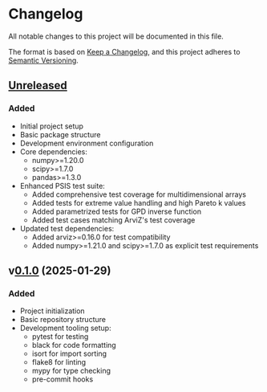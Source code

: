 # Changelog

All notable changes to this project will be documented in this file.

The format is based on [Keep a Changelog](https://keepachangelog.com/en/1.0.0/),
and this project adheres to [Semantic Versioning](https://semver.org/spec/v2.0.0.html).

## [Unreleased]

### Added
- Initial project setup
- Basic package structure
- Development environment configuration
- Core dependencies:
  - numpy>=1.20.0
  - scipy>=1.7.0
  - pandas>=1.3.0
- Enhanced PSIS test suite:
  - Added comprehensive test coverage for multidimensional arrays
  - Added tests for extreme value handling and high Pareto k values
  - Added parametrized tests for GPD inverse function
  - Added test cases matching ArviZ's test coverage
- Updated test dependencies:
  - Added arviz>=0.16.0 for test compatibility
  - Added numpy>=1.21.0 and scipy>=1.7.0 as explicit test requirements

## v[0.1.0] (2025-01-29)

### Added
- Project initialization
- Basic repository structure
- Development tooling setup:
  - pytest for testing
  - black for code formatting
  - isort for import sorting
  - flake8 for linting
  - mypy for type checking
  - pre-commit hooks

[Unreleased]: https://github.com/your-username/pyloo/compare/v0.1.0...HEAD
[0.1.0]: https://github.com/your-username/pyloo/releases/tag/v0.1.0